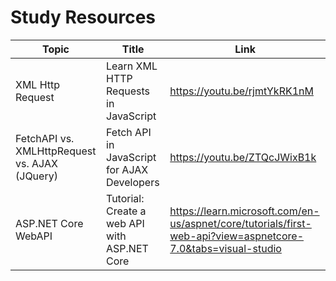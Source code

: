 # Study Resources

| Topic | Title | Link |
|-------|-------|------|
| XML Http Request | Learn XML HTTP Requests in JavaScript | https://youtu.be/rjmtYkRK1nM |
| FetchAPI vs. XMLHttpRequest vs. AJAX (JQuery) | Fetch API in JavaScript for AJAX Developers | https://youtu.be/ZTQcJWixB1k |
| ASP.NET Core WebAPI | Tutorial: Create a web API with ASP.NET Core | https://learn.microsoft.com/en-us/aspnet/core/tutorials/first-web-api?view=aspnetcore-7.0&tabs=visual-studio | 
